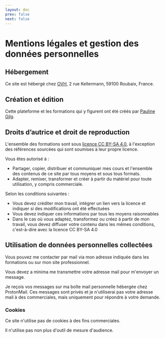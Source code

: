 ```yaml
---
layout: doc
prev: false
next: false
---
```


# Mentions légales et gestion des données personnelles

## Hébergement

Ce site est hébergé chez [OVH](https://ovh.com/), 2 rue Kellermann, 59100 Roubaix, France.

## Création et édition

Cette plateforme et les formations qui y figurent ont été créés par [Pauline Gilg](https://paulinegilg.fr).

## Droits d’autrice et droit de reproduction

L'ensemble des formations sont sous [licence CC BY-SA 4.0](https://creativecommons.org/licenses/by-sa/4.0/), à l'exception des références sourcées qui sont soumises à leur propre licence.

Vous êtes autorisé à :

- Partager, copier, distribuer et communiquer mes cours et l'ensemble des contenus de ce site par tous moyens et sous tous formats.
- Adapter, remixer, transformer et créer à partir du matériel pour toute utilisation, y compris commerciale.

Selon les conditions suivantes :

- Vous devez créditer mon travail, intégrer un lien vers la licence et indiquer si des modifications ont été effectuées
- Vous devez indiquer ces informations par tous les moyens raisonnables
- Dans le cas où vous adaptez, transformez ou créez à partir de mon travail,
  vous devez diffuser votre contenu dans les mêmes conditions, c'est-à-dire avec la licence CC BY-SA 4.0

## Utilisation de données personnelles collectées

Vous pouvez me contacter par mail via mon adresse indiquée dans les formations ou sur mon site professionnel.

Vous devez a minima me transmettre votre adresse mail pour m'envoyer un message.

Je reçois vos messages sur ma boîte mail personnelle hébergée chez ProtonMail.
Ces messages sont privés et je n'utiliserai pas votre adresse mail à des commerciales, mais uniquement pour répondre à votre demande.

### Cookies

Ce site n'utilise pas de cookies à des fins commerciales.

Il n'utilise pas non plus d'outil de mesure d'audience.